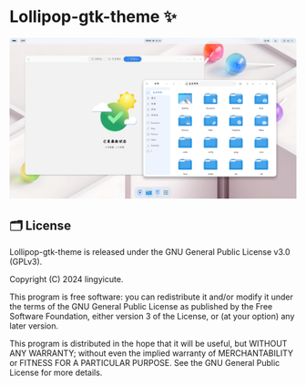 # Lollipop-gtk-theme ✨

![image](https://raw.githubusercontent.com/lingyicute/Lollipop-gtk-theme/main/example.png)

## 🗂️ License

Lollipop-gtk-theme is released under the GNU General Public License v3.0 (GPLv3).

Copyright (C) 2024 lingyicute.

This program is free software: you can redistribute it and/or modify
it under the terms of the GNU General Public License as published by
the Free Software Foundation, either version 3 of the License, or
(at your option) any later version.

This program is distributed in the hope that it will be useful,
but WITHOUT ANY WARRANTY; without even the implied warranty of
MERCHANTABILITY or FITNESS FOR A PARTICULAR PURPOSE.  See the
GNU General Public License for more details.
